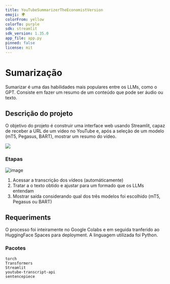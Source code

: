 ```yaml
---
title: YouTubeSummarizerTheEconomistVersion
emoji: 🌍
colorFrom: yellow
colorTo: purple
sdk: streamlit
sdk_version: 1.35.0
app_file: app.py
pinned: false
license: mit
---
```



# Sumarização
Sumarizar é uma das habilidades mais populares entre os LLMs, como o GPT. Consiste em fazer um resumo de um conteúdo que pode ser áudio ou texto.

## Descrição do projeto
O objetivo do projeto é construir uma interface web usando Streamlit, capaz de receber a URL de um vídeo no YouTube e, após a seleção de um modelo (mT5, Pegasus, BART), mostrar um resumo do vídeo.

![](https://hermes.dio.me/assets/articles/5c5744de-df49-4078-a309-056dbedcfa0b.png)

### Etapas
![image](https://github.com/CllsPy/Generative_AI/assets/96326019/82694630-e47b-4d00-9fe9-bcf0fd69b167)

1. Acessar a transcrição dos vídeos (automáticamente)
2. Tratar a o texto obtido e ajustar para um formado que os LLMs entendam
3. Mostrar saída considerando qual dos três modelos foi escolhido (mT5, Pegasus ou BART)

## Requeriments
O processo foi inteiramente no Google Colabs e em seguida tranferido ao HuggingFace Spaces para deployment. A linguagem utilizada foi Python.

### Pacotes

```
torch
Transformers
Streamlit
youtube-transcript-api
sentencepiece
```
